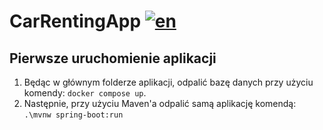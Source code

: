# CarRentingApp [![en](https://img.shields.io/badge/lang-en-red.svg)](https://github.com/xxNauty/CarRentingApp/blob/master/README.en.md)

## Pierwsze uruchomienie aplikacji

1. Będąc w głównym folderze aplikacji, odpalić bazę danych przy użyciu komendy: ``docker compose up``.
2. Następnie, przy użyciu Maven'a odpalić samą aplikację komendą: ``.\mvnw spring-boot:run``